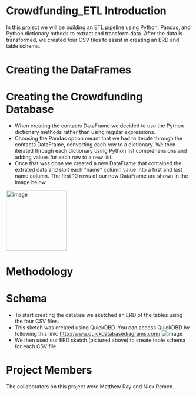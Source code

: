 # Crowdfunding_ETL Introduction
  In this project we will be building an ETL pipeline using Python, Pandas, and Python dictionary mthods to extract and transform data. After the data is transformed, we created four CSV files to assist in creating an ERD and table schema.

# Creating the DataFrames

# Creating the Crowdfunding Database
- When creating the contacts DataFrame we decided to use the Python dictionary methods rather than using regular expressions.
- Choosing the Pandas option meant that we had to iterate through the contacts DataFrame, converting each row to a dictionary. We then iterated through each dictionary using Python list comprehensions and adding values for each row to a new list.
- Once that was done we created a new DataFrame that contained the extrated data and slpit each "name" column value into a first and last name column. The first 10 rows of our new DataFrame are shown in the image below
<img width="164" alt="image" src="https://github.com/SwagmasterMatt/Crowdfunding_ETL/assets/135439652/9044bffe-5d41-4297-9d93-fd26b38e5255">
 
# Methodology

# Schema
- To start creating the databse we sketched an ERD of the tables using the four CSV files.
- This sketch was created using QuickDBD. You can access QuickDBD by following this link: http://www.quickdatabasediagrams.com/
![image](https://github.com/SwagmasterMatt/Crowdfunding_ETL/assets/135439652/a976763c-4881-425f-8f2e-e8157f200963)
- We then used our ERD sketch (pictured above) to create table schema for each CSV file.

# Project Members
The collaborators on this project were Matthew Ray and Nick Remen.
